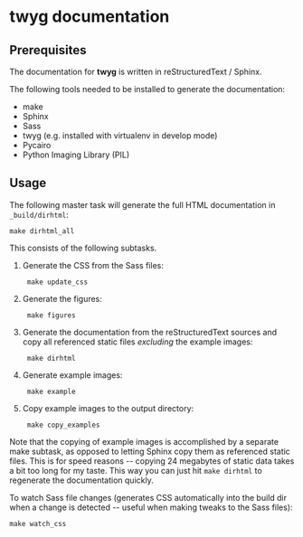 # twyg documentation

## Prerequisites

The documentation for **twyg** is written in reStructuredText / Sphinx.

The following tools needed to be installed to generate the documentation:

* make
* Sphinx
* Sass
* twyg (e.g. installed with virtualenv in develop mode)
* Pycairo
* Python Imaging Library (PIL)


## Usage

The following master task will generate the full HTML documentation in
`_build/dirhtml`:

    make dirhtml_all

This consists of the following subtasks.

1. Generate the CSS from the Sass files:

        make update_css

2. Generate the figures:

        make figures

3. Generate the documentation from the reStructuredText sources and copy all
referenced static files *excluding* the example images:

        make dirhtml

4. Generate example images:

        make example

5. Copy example images to the output directory:

        make copy_examples

Note that the copying of example images is accomplished by a separate make
subtask, as opposed to letting Sphinx copy them as referenced static files.
This is for speed reasons -- copying 24 megabytes of static data takes a bit
too long for my taste. This way you can just hit `make dirhtml` to regenerate
the documentation quickly.

To watch Sass file changes (generates CSS automatically into the build dir
when a change is detected -- useful when making tweaks to the Sass files):

    make watch_css

